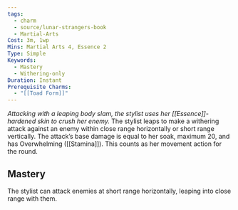 ```yaml
---
tags:
  - charm
  - source/lunar-strangers-book
  - Martial-Arts
Cost: 3m, 1wp
Mins: Martial Arts 4, Essence 2
Type: Simple
Keywords:
  - Mastery
  - Withering-only
Duration: Instant
Prerequisite Charms:
  - "[[Toad Form]]"
---
```

*Attacking with a leaping body slam, the stylist uses her [[Essence]]-hardened skin to crush her enemy.*
The stylist leaps to make a withering attack against an enemy within close range horizontally or short range vertically. The attack’s base damage is equal to her soak, maximum 20, and has Overwhelming ([[Stamina]]). This counts as her movement action for the round.
## Mastery
The stylist can attack enemies at short range horizontally, leaping into close range with them.